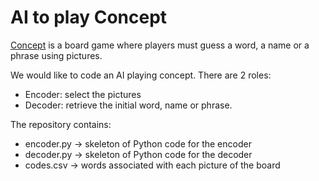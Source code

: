 # AI to play Concept

[Concept](https://en.wikipedia.org/wiki/Concept_(board_game)) is a board game where players must guess a word, a name or a phrase using pictures.

We would like to code an AI playing concept.
There are 2 roles:
* Encoder: select the pictures
* Decoder: retrieve the initial word, name or phrase.

The repository contains:
* encoder.py -> skeleton of Python code for the encoder
* decoder.py -> skeleton of Python code for the decoder
* codes.csv -> words associated with each picture of the board
  

